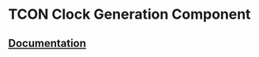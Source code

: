 [//]: # (Copyright 2018, Schweitzer Engineering Laboratories, Inc.)
[//]: # (SEL Confidential)
# TCON Clock Generation Component

## [Documentation](./doc/tb_tcon_clocker.md)